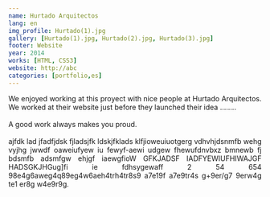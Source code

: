 ```yaml
---
name: Hurtado Arquitectos
lang: en
img_profile: Hurtado(1).jpg
gallery: [Hurtado(1).jpg, Hurtado(2).jpg, Hurtado(3).jpg]
footer: Website
year: 2014
works: [HTML, CSS3]
website: http://abc
categories: [portfolio,es]
---
```

<!-- Esto es un comentario en texto que no sale en la pgina -->
<!-- p: parrafo.
br: fuerza el cursor a ir a la parte inicial de la siguiente linea.
h1,h2,h3,h4,h5,h6: Para titulos, estan de mayor a menor; entre mas grande el numero, mas chico el titulo. -->
<p style="text-align: justify;font-size: 1em;"> 
We enjoyed working at this proyect with nice people at Hurtado Arquitectos.
We worked at their website just before they launched their idea ........
<br/><br/>
A good work always makes you proud.
<br/><br/>
ajfdk lad jfadfjdsk fjladsjfk ldskjfklads klfjioweuiuotgerg vdhvhjdsnmfb wehg vyjhg jwwdf oaweiufyew iu fewyf-aewi udgew fhewufdnvbxz bmnewb fj bdsmfb adsmfgw ehjgf iaewgfioW GFKJADSF IADFYEWIUFHIWAJGF HADSGKJHGug]fi ie fdhsygewaff  2 54 654 98e4g6aweg4q89eg4w6aeh4trh4tr8s9 a7e19f a7e9tr4s g+9er/g7 9erw4g te1 er8g w4e9r9g.
</p>